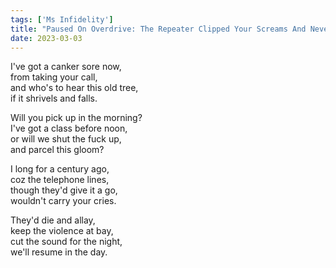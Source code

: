 ```yaml
---
tags: ['Ms Infidelity']
title: "Paused On Overdrive: The Repeater Clipped Your Screams And Never Heard Your Whispers"
date: 2023-03-03
---
```


I've got a canker sore now,  
from taking your call,  
and who's to hear this old tree,  
if it shrivels and falls.

Will you pick up in the morning?  
I've got a class before noon,  
or will we shut the fuck up,  
and parcel this gloom?

I long for a century ago,  
coz the telephone lines,  
though they'd give it a go,  
wouldn't carry your cries.

They'd die and allay,  
keep the violence at bay,  
cut the sound for the night,  
we'll resume in the day.
